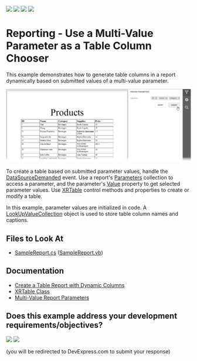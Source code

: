 <!-- default badges list -->
![](https://img.shields.io/endpoint?url=https://codecentral.devexpress.com/api/v1/VersionRange/128604322/21.2.3%2B)
[![](https://img.shields.io/badge/Open_in_DevExpress_Support_Center-FF7200?style=flat-square&logo=DevExpress&logoColor=white)](https://supportcenter.devexpress.com/ticket/details/T333639)
[![](https://img.shields.io/badge/📖_How_to_use_DevExpress_Examples-e9f6fc?style=flat-square)](https://docs.devexpress.com/GeneralInformation/403183)
[![](https://img.shields.io/badge/💬_Leave_Feedback-feecdd?style=flat-square)](#does-this-example-address-your-development-requirementsobjectives)
<!-- default badges end -->
# Reporting - Use a Multi-Value Parameter as a Table Column Chooser

This example demonstrates how to generate table columns in a report dynamically based on submitted values of a multi-value parameter.

![Example](./Images/example.png)

To create a table based on submitted parameter values, handle the [DataSourceDemanded](https://docs.devexpress.com/XtraReports/DevExpress.XtraReports.UI.XtraReportBase.DataSourceDemanded) event. Use a report's [Parameters](https://docs.devexpress.com/XtraReports/DevExpress.XtraReports.UI.XtraReport.Parameters) collection to access a parameter, and the parameter's [Value](https://docs.devexpress.com/CoreLibraries/DevExpress.XtraReports.Parameters.Parameter.Value) property to get selected parameter values. Use [XRTable](https://docs.devexpress.com/XtraReports/DevExpress.XtraReports.UI.XRTable) control methods and properties to create or modify a table.

In this example, parameter values are initialized in code. A [LookUpValueCollection](https://docs.devexpress.com/CoreLibraries/DevExpress.XtraReports.Parameters.LookUpValueCollection) object is used to store table column names and captions.

## Files to Look At

- [SampleReport.cs](./CS/T333639/SampleReport.cs#L10) ([SampleReport.vb](./VB/T333639/SampleReport.vb#L10))

## Documentation

- [Create a Table Report with Dynamic Columns](https://docs.devexpress.com/XtraReports/401853)
- [XRTable Class](https://docs.devexpress.com/XtraReports/DevExpress.XtraReports.UI.XRTable)
- [Multi-Value Report Parameters](https://docs.devexpress.com/XtraReports/9998)




<!-- feedback -->
## Does this example address your development requirements/objectives?

[<img src="https://www.devexpress.com/support/examples/i/yes-button.svg"/>](https://www.devexpress.com/support/examples/survey.xml?utm_source=github&utm_campaign=reporting-use-multi-value-parameter-as-table-column-chooser&~~~was_helpful=yes) [<img src="https://www.devexpress.com/support/examples/i/no-button.svg"/>](https://www.devexpress.com/support/examples/survey.xml?utm_source=github&utm_campaign=reporting-use-multi-value-parameter-as-table-column-chooser&~~~was_helpful=no)

(you will be redirected to DevExpress.com to submit your response)
<!-- feedback end -->
